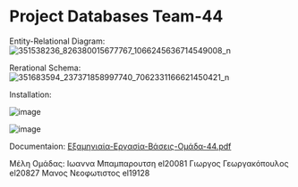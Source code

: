 # Project Databases Team-44
Entity-Relational Diagram:
![351538236_826380015677767_1066245636714549008_n](https://github.com/georgegeo248/Project_Databases_Team_44/assets/74141049/0209b817-af36-4049-b294-889e2683f54b)




Rerational Schema:
![351683594_237371858997740_7062331166621450421_n](https://github.com/georgegeo248/Project_Databases_Team_44/assets/74141049/4f431b36-794c-4d4c-929f-e3adde484d47)


Installation:


![image](https://github.com/georgegeo248/Project_Databases_Team_44/assets/74141049/054ae4b3-3a05-417f-b617-222ca5914cef)

![image](https://github.com/georgegeo248/Project_Databases_Team_44/assets/74141049/ecbeb40b-ee36-419c-8576-b49879c0befe)


Documentaion:
[Εξαμηνιαία-Εργασία-Βάσεις-Ομάδα-44.pdf](https://github.com/georgegeo248/Project_Databases_Team_44/files/11646589/-.-.-.-44.pdf)

Μέλη Ομάδας:
Ιωαννα Μπαμπαρουτση el20081
Γιωργος Γεωργακόπουλος el20827
Μανος Νεοφωτιστος el19128
